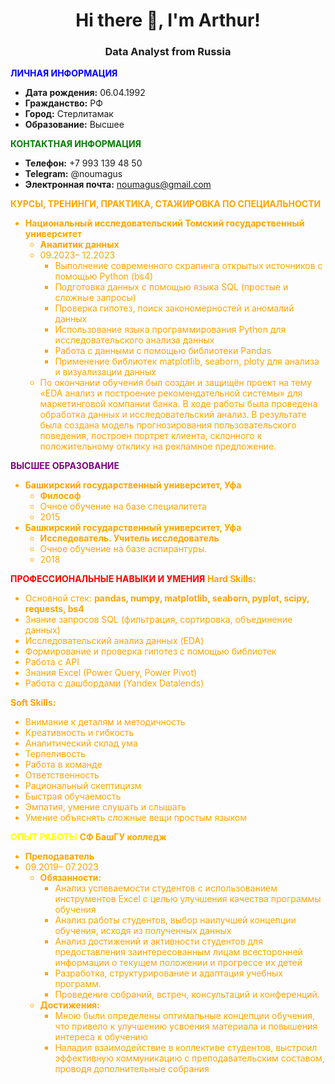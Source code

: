<h1 align="center">Hi there 👋, I'm Arthur!
<h3 align="center">Data Analyst from Russia</h3>

<font color="blue">**ЛИЧНАЯ ИНФОРМАЦИЯ**</font>
- **Дата рождения:** 06.04.1992
- **Гражданство:** РФ
- **Город:** Стерлитамак 
- **Образование:** Высшее

**<font color="green">КОНТАКТНАЯ ИНФОРМАЦИЯ</font>**
- **Телефон:** +7 993 139 48 50
- **Telegram:** @noumagus
- **Электронная почта:** noumagus@gmail.com

**<font color="orange">КУРСЫ, ТРЕНИНГИ, ПРАКТИКА, СТАЖИРОВКА ПО СПЕЦИАЛЬНОСТИ</span>**
- **Национальный исследовательский Томский государственный университет**
  - **Аналитик данных**
  - 09.2023– 12.2023
    - Выполнение современного скрапинга открытых источников с помощью Python (bs4)
    - Подготовка данных с помощью языка SQL (простые и сложные запросы)
    - Проверка гипотез, поиск закономерностей и аномалий данных
    - Использование языка программирования Python для исследовательского анализа данных
    - Работа с данными с помощью библиотеки Pandas
    - Применение библиотек matplotlib, seaborn, ploty для анализа и визуализации данных
  - По окончании обучения был создан и защищён проект на тему «EDA анализ и построение рекомендательной системы» для маркетинговой компании банка. В ходе работы была проведена обработка данных и исследовательский анализ. В результате была создана модель прогнозирования пользовательского поведения, построен портрет клиента, склонного к положительному отклику на рекламное предложение.

**<font color="purple">ВЫСШЕЕ ОБРАЗОВАНИЕ</font>**
- **Башкирский государственный университет, Уфа**
  - **Философ**
  - Очное обучение на базе специалитета
  - 2015
- **Башкирский государственный университет, Уфа**
  - **Исследователь. Учитель исследователь**
  - Очное обучение на базе аспирантуры.
  - 2018

**<font color="red">ПРОФЕССИОНАЛЬНЫЕ НАВЫКИ И УМЕНИЯ</font>**
**Hard Skills:**
- Основной стек: **pandas, numpy, matplotlib, seaborn, pyplot, scipy, requests, bs4**
- Знание запросов SQL (фильтрация, сортировка, объединение данных)
- Исследовательский анализ данных (EDA)
- Формирование и проверка гипотез с помощью библиотек
- Работа с API
- Знания Excel (Power Query, Power Pivot)
- Работа с дашбордами (Yandex Datalends)

**Soft Skills:**
- Внимание к деталям и методичность
- Креативность и гибкость
- Аналитический склад ума
- Терпеливость
- Работа в команде
- Ответственность
- Рациональный скептицизм
- Быстрая обучаемость
- Эмпатия, умение слушать и слышать
- Умение объяснять сложные вещи простым языком

**<font color="yellow">ОПЫТ РАБОТЫ</font>**
**СФ БашГУ колледж**
- **Преподаватель**
- 09.2019– 07.2023
  - **Обязанности:**
    - Анализ успеваемости студентов с использованием инструментов Excel с целью улучшения качества программы обучения
    - Анализ работы студентов, выбор наилучшей концепции обучения, исходя из полученных данных
    - Анализ достижений и активности студентов для предоставления заинтересованным лицам всесторонней информации о текущем положении и прогрессе их детей
    - Разработка, структурирование и адаптация учебных программ.
    - Проведение собраний, встреч, консультаций и конференций.
  - **Достижения:**
    - Мною были определены оптимальные концепции обучения, что привело к улучшению усвоения материала и повышения интереса к обучению
    - Наладил взаимодействие в коллективе студентов, выстроил эффективную коммуникацию с преподавательским составом, проводя дополнительные собрания
